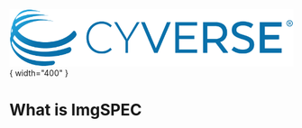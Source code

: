 ![!CyVerse Learning Center](assets/de/logos/cyverse_logo_2022.png "CyVerse Learning Center"){ width="400" }

# What is ImgSPEC
